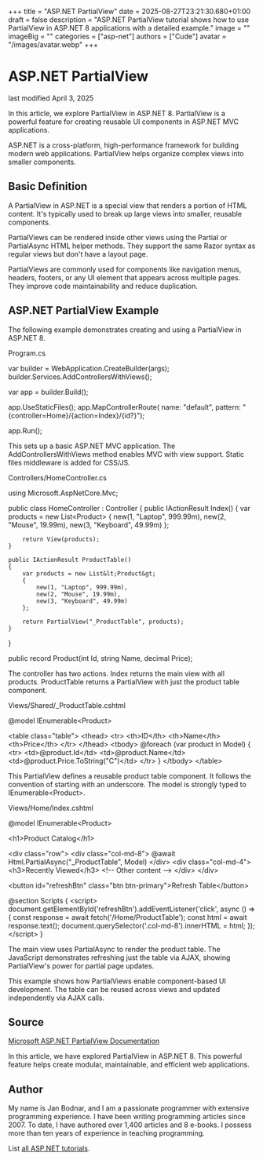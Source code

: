 +++
title = "ASP.NET PartialView"
date = 2025-08-27T23:21:30.680+01:00
draft = false
description = "ASP.NET PartialView tutorial shows how to use PartialView in ASP.NET 8 applications with a detailed example."
image = ""
imageBig = ""
categories = ["asp-net"]
authors = ["Cude"]
avatar = "/images/avatar.webp"
+++

# ASP.NET PartialView

last modified April 3, 2025

In this article, we explore PartialView in ASP.NET 8. PartialView is a powerful
feature for creating reusable UI components in ASP.NET MVC applications.

ASP.NET is a cross-platform, high-performance framework for building modern web
applications. PartialView helps organize complex views into smaller components.

## Basic Definition

A PartialView in ASP.NET is a special view that renders a portion of HTML content.
It's typically used to break up large views into smaller, reusable components.

PartialViews can be rendered inside other views using the Partial or
PartialAsync HTML helper methods. They support the same Razor syntax
as regular views but don't have a layout page.

PartialViews are commonly used for components like navigation menus, headers,
footers, or any UI element that appears across multiple pages. They improve
code maintainability and reduce duplication.

## ASP.NET PartialView Example

The following example demonstrates creating and using a PartialView in ASP.NET 8.

Program.cs
  

var builder = WebApplication.CreateBuilder(args);
builder.Services.AddControllersWithViews();

var app = builder.Build();

app.UseStaticFiles();
app.MapControllerRoute(
    name: "default",
    pattern: "{controller=Home}/{action=Index}/{id?}");

app.Run();

This sets up a basic ASP.NET MVC application. The AddControllersWithViews
method enables MVC with view support. Static files middleware is added for CSS/JS.

Controllers/HomeController.cs
  

using Microsoft.AspNetCore.Mvc;

public class HomeController : Controller
{
    public IActionResult Index()
    {
        var products = new List&lt;Product&gt;
        {
            new(1, "Laptop", 999.99m),
            new(2, "Mouse", 19.99m),
            new(3, "Keyboard", 49.99m)
        };
        
        return View(products);
    }

    public IActionResult ProductTable()
    {
        var products = new List&lt;Product&gt;
        {
            new(1, "Laptop", 999.99m),
            new(2, "Mouse", 19.99m),
            new(3, "Keyboard", 49.99m)
        };
        
        return PartialView("_ProductTable", products);
    }
}

public record Product(int Id, string Name, decimal Price);

The controller has two actions. Index returns the main view with all
products. ProductTable returns a PartialView with just the product
table component.

Views/Shared/_ProductTable.cshtml
  

@model IEnumerable&lt;Product&gt;

&lt;table class="table"&gt;
    &lt;thead&gt;
        &lt;tr&gt;
            &lt;th&gt;ID&lt;/th&gt;
            &lt;th&gt;Name&lt;/th&gt;
            &lt;th&gt;Price&lt;/th&gt;
        &lt;/tr&gt;
    &lt;/thead&gt;
    &lt;tbody&gt;
        @foreach (var product in Model)
        {
            &lt;tr&gt;
                &lt;td&gt;@product.Id&lt;/td&gt;
                &lt;td&gt;@product.Name&lt;/td&gt;
                &lt;td&gt;@product.Price.ToString("C")&lt;/td&gt;
            &lt;/tr&gt;
        }
    &lt;/tbody&gt;
&lt;/table&gt;

This PartialView defines a reusable product table component. It follows the
convention of starting with an underscore. The model is strongly typed to
IEnumerable&lt;Product&gt;.

Views/Home/Index.cshtml
  

@model IEnumerable&lt;Product&gt;

&lt;h1&gt;Product Catalog&lt;/h1&gt;

&lt;div class="row"&gt;
    &lt;div class="col-md-8"&gt;
        @await Html.PartialAsync("_ProductTable", Model)
    &lt;/div&gt;
    &lt;div class="col-md-4"&gt;
        &lt;h3&gt;Recently Viewed&lt;/h3&gt;
        &lt;!-- Other content --&gt;
    &lt;/div&gt;
&lt;/div&gt;

&lt;button id="refreshBtn" class="btn btn-primary"&gt;Refresh Table&lt;/button&gt;

@section Scripts {
    &lt;script&gt;
        document.getElementById('refreshBtn').addEventListener('click', async () =&gt; {
            const response = await fetch('/Home/ProductTable');
            const html = await response.text();
            document.querySelector('.col-md-8').innerHTML = html;
        });
    &lt;/script&gt;
}

The main view uses PartialAsync to render the product table. The
JavaScript demonstrates refreshing just the table via AJAX, showing PartialView's
power for partial page updates.

This example shows how PartialViews enable component-based UI development. The
table can be reused across views and updated independently via AJAX calls.

## Source

[Microsoft ASP.NET PartialView Documentation](https://learn.microsoft.com/en-us/aspnet/core/mvc/views/partial?view=aspnetcore-8.0)

In this article, we have explored PartialView in ASP.NET 8. This powerful
feature helps create modular, maintainable, and efficient web applications.

## Author

My name is Jan Bodnar, and I am a passionate programmer with extensive
programming experience. I have been writing programming articles since 2007.
To date, I have authored over 1,400 articles and 8 e-books. I possess more
than ten years of experience in teaching programming.

List [all ASP.NET tutorials](/all/#asp-net).